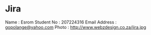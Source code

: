 Jira
====

Name : Esrom
Student No : 207224316
Email Address : gopolange@yahoo.com
Photo : http://www.webzdesign.co.za/jira.jpg
